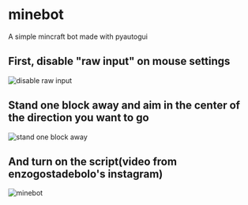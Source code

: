 # minebot
A simple mincraft bot made with pyautogui

## First, disable "raw input" on mouse settings
![disable raw input](https://user-images.githubusercontent.com/84251009/236680915-f6ece6b9-f812-4e37-90bb-0d2c91467f5a.png)

## Stand one block away and aim in the center of the direction you want to go
![stand one block away](https://user-images.githubusercontent.com/84251009/236680948-0d507185-0b1d-4e45-a52b-349337adcce8.png)

## And turn on the script(video from enzogostadebolo's instagram)
![minebot](https://user-images.githubusercontent.com/84251009/236681754-19c8178f-5d23-458c-8441-657fbf132daf.gif)

